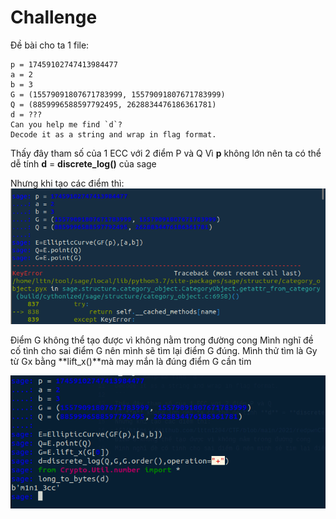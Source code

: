 # Challenge
Đề bài cho ta 1 file:
```
p = 17459102747413984477
a = 2
b = 3
G = (15579091807671783999, 15579091807671783999)
Q = (8859996588597792495, 2628834476186361781)
d = ???
Can you help me find `d`?
Decode it as a string and wrap in flag format.
```
Thấy đây tham số của 1 ECC với 2 điểm P và Q
Vì **p** không lớn nên ta có thể dễ tính **d** = **discrete_log()** của sage

Nhưng khi tạo các điểm thì:
![](https://github.com/lttn1204/CTF/blob/main/2021/redpwnCTF/blecc/image1.png)

Điểm G không thể tạo được vì không nằm trong đường cong
Mình nghĩ đề cố tình cho sai điểm G nên mình sẽ tìm lại điểm G đúng. Mình thử tìm là Gy từ Gx bằng **lift_x()**mà may mắn là đúng điểm G cần tim 

![](https://github.com/lttn1204/CTF/blob/main/2021/redpwnCTF/blecc/image2.png)


